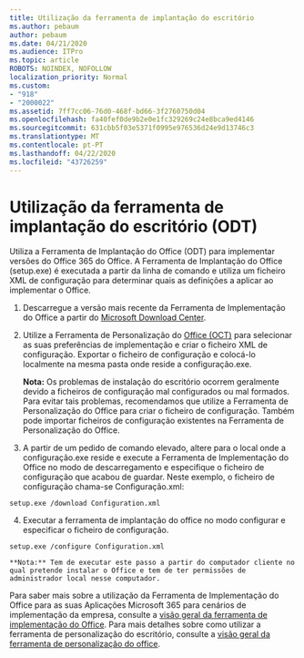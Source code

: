 ```yaml
---
title: Utilização da ferramenta de implantação do escritório
ms.author: pebaum
author: pebaum
ms.date: 04/21/2020
ms.audience: ITPro
ms.topic: article
ROBOTS: NOINDEX, NOFOLLOW
localization_priority: Normal
ms.custom:
- "918"
- "2000022"
ms.assetid: 7ff7cc06-76d0-468f-bd66-3f2760750d04
ms.openlocfilehash: fa40fef0de9b2e0e1fc329269c24e8bca9ed4146
ms.sourcegitcommit: 631cbb5f03e5371f0995e976536d24e9d13746c3
ms.translationtype: MT
ms.contentlocale: pt-PT
ms.lasthandoff: 04/22/2020
ms.locfileid: "43726259"
---
```

# <a name="using-the-office-deployment-tool-odt"></a>Utilização da ferramenta de implantação do escritório (ODT)

Utiliza a Ferramenta de Implantação do Office (ODT) para implementar versões do Office 365 do Office. A Ferramenta de Implantação do Office (setup.exe) é executada a partir da linha de comando e utiliza um ficheiro XML de configuração para determinar quais as definições a aplicar ao implementar o Office.
  
1. Descarregue a versão mais recente da Ferramenta de Implementação do Office a partir do [Microsoft Download Center](https://go.microsoft.com/fwlink/p/?LinkID=626065).

2. Utilize a Ferramenta de Personalização do [Office (OCT)](https://config.office.com) para selecionar as suas preferências de implementação e criar o ficheiro XML de configuração. Exportar o ficheiro de configuração e colocá-lo localmente na mesma pasta onde reside a configuração.exe.

    **Nota:** Os problemas de instalação do escritório ocorrem geralmente devido a ficheiros de configuração mal configurados ou mal formados. Para evitar tais problemas, recomendamos que utilize a Ferramenta de Personalização do Office para criar o ficheiro de configuração. Também pode importar ficheiros de configuração existentes na Ferramenta de Personalização do Office.

3. A partir de um pedido de comando elevado, altere para o local onde a configuração.exe reside e execute a Ferramenta de Implementação do Office no modo de descarregamento e especifique o ficheiro de configuração que acabou de guardar. Neste exemplo, o ficheiro de configuração chama-se Configuração.xml:
    
  ```
  setup.exe /download Configuration.xml  
  ```

4. Executar a ferramenta de implantação do office no modo configurar e especificar o ficheiro de configuração.
    
  ```
  setup.exe /configure Configuration.xml
  ```

    **Nota:** Tem de executar este passo a partir do computador cliente no qual pretende instalar o Office e tem de ter permissões de administrador local nesse computador.

Para saber mais sobre a utilização da Ferramenta de Implementação do Office para as suas Aplicações Microsoft 365 para cenários de implementação da empresa, consulte a [visão geral da ferramenta de implementação do Office](https://docs.microsoft.com/deployoffice/overview-of-the-office-2016-deployment-tool). Para mais detalhes sobre como utilizar a ferramenta de personalização do escritório, consulte a [visão geral da ferramenta de personalização do office](https://docs.microsoft.com/DeployOffice/overview-of-the-office-customization-tool-for-click-to-run).
